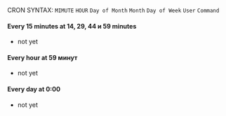 CRON SYNTAX: `MIMUTE` `HOUR` `Day of Month` `Month` `Day of Week` `User` `Command`

#### Every 15 minutes at 14, 29, 44 и 59 minutes
- not yet
#### Every hour at 59 минут
- not yet
#### Every day at 0:00
- not yet
